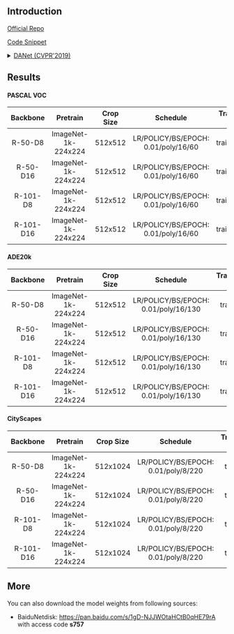 ## Introduction

<a href="https://github.com/junfu1115/DANet/">Official Repo</a>

<a href="https://github.com/SegmentationBLWX/sssegmentation/blob/main/ssseg/modules/models/segmentors/danet/danet.py">Code Snippet</a>

<details>
<summary align="left"><a href="https://arxiv.org/pdf/1809.02983.pdf">DANet (CVPR'2019)</a></summary>

```latex
@article{fu2018dual,
    title={Dual Attention Network for Scene Segmentation},
    author={Jun Fu, Jing Liu, Haijie Tian, Yong Li, Yongjun Bao, Zhiwei Fang,and Hanqing Lu},
    booktitle={The IEEE Conference on Computer Vision and Pattern Recognition (CVPR)},
    year={2019}
}
```

</details>


## Results

#### PASCAL VOC
| Backbone  | Pretrain               | Crop Size  | Schedule                             | Train/Eval Set  | mIoU   | Download                                                                                                                                                                                                                                                                                                                                                                                 |
| :-:       | :-:                    | :-:        | :-:                                  | :-:             | :-:    | :-:                                                                                                                                                                                                                                                                                                                                                                                      |
| R-50-D8   | ImageNet-1k-224x224    | 512x512    | LR/POLICY/BS/EPOCH: 0.01/poly/16/60  | trainaug/val    | 76.39% | [cfg](https://raw.githubusercontent.com/SegmentationBLWX/sssegmentation/main/ssseg/configs/danet/danet_resnet50os8_voc.py) &#124; [model](https://github.com/SegmentationBLWX/modelstore/releases/download/ssseg_danet/danet_resnet50os8_voc_train.pth) &#124; [log](https://github.com/SegmentationBLWX/modelstore/releases/download/ssseg_danet/danet_resnet50os8_voc_train.log)       |
| R-50-D16  | ImageNet-1k-224x224    | 512x512    | LR/POLICY/BS/EPOCH: 0.01/poly/16/60  | trainaug/val    | 75.04% | [cfg](https://raw.githubusercontent.com/SegmentationBLWX/sssegmentation/main/ssseg/configs/danet/danet_resnet50os16_voc.py) &#124; [model](https://github.com/SegmentationBLWX/modelstore/releases/download/ssseg_danet/danet_resnet50os16_voc_train.pth) &#124; [log](https://github.com/SegmentationBLWX/modelstore/releases/download/ssseg_danet/danet_resnet50os16_voc_train.log)    |
| R-101-D8  | ImageNet-1k-224x224    | 512x512    | LR/POLICY/BS/EPOCH: 0.01/poly/16/60  | trainaug/val    | 77.97% | [cfg](https://raw.githubusercontent.com/SegmentationBLWX/sssegmentation/main/ssseg/configs/danet/danet_resnet101os8_voc.py) &#124; [model](https://github.com/SegmentationBLWX/modelstore/releases/download/ssseg_danet/danet_resnet101os8_voc_train.pth) &#124; [log](https://github.com/SegmentationBLWX/modelstore/releases/download/ssseg_danet/danet_resnet101os8_voc_train.log)    |
| R-101-D16 | ImageNet-1k-224x224    | 512x512    | LR/POLICY/BS/EPOCH: 0.01/poly/16/60  | trainaug/val    | 76.99% | [cfg](https://raw.githubusercontent.com/SegmentationBLWX/sssegmentation/main/ssseg/configs/danet/danet_resnet101os16_voc.py) &#124; [model](https://github.com/SegmentationBLWX/modelstore/releases/download/ssseg_danet/danet_resnet101os16_voc_train.pth) &#124; [log](https://github.com/SegmentationBLWX/modelstore/releases/download/ssseg_danet/danet_resnet101os16_voc_train.log) |

#### ADE20k
| Backbone  | Pretrain               | Crop Size  | Schedule                             | Train/Eval Set  | mIoU   | Download                                                                                                                                                                                                                                                                                                                                                                                          |
| :-:       | :-:                    | :-:        | :-:                                  | :-:             | :-:    | :-:                                                                                                                                                                                                                                                                                                                                                                                               |
| R-50-D8   | ImageNet-1k-224x224    | 512x512    | LR/POLICY/BS/EPOCH: 0.01/poly/16/130 | train/val       | 42.90% | [cfg](https://raw.githubusercontent.com/SegmentationBLWX/sssegmentation/main/ssseg/configs/danet/danet_resnet50os8_ade20k.py) &#124; [model](https://github.com/SegmentationBLWX/modelstore/releases/download/ssseg_danet/danet_resnet50os8_ade20k_train.pth) &#124; [log](https://github.com/SegmentationBLWX/modelstore/releases/download/ssseg_danet/danet_resnet50os8_ade20k_train.log)       |
| R-50-D16  | ImageNet-1k-224x224    | 512x512    | LR/POLICY/BS/EPOCH: 0.01/poly/16/130 | train/val       | 40.85% | [cfg](https://raw.githubusercontent.com/SegmentationBLWX/sssegmentation/main/ssseg/configs/danet/danet_resnet50os16_ade20k.py) &#124; [model](https://github.com/SegmentationBLWX/modelstore/releases/download/ssseg_danet/danet_resnet50os16_ade20k_train.pth) &#124; [log](https://github.com/SegmentationBLWX/modelstore/releases/download/ssseg_danet/danet_resnet50os16_ade20k_train.log)    |
| R-101-D8  | ImageNet-1k-224x224    | 512x512    | LR/POLICY/BS/EPOCH: 0.01/poly/16/130 | train/val       | 44.37% | [cfg](https://raw.githubusercontent.com/SegmentationBLWX/sssegmentation/main/ssseg/configs/danet/danet_resnet101os8_ade20k.py) &#124; [model](https://github.com/SegmentationBLWX/modelstore/releases/download/ssseg_danet/danet_resnet101os8_ade20k_train.pth) &#124; [log](https://github.com/SegmentationBLWX/modelstore/releases/download/ssseg_danet/danet_resnet101os8_ade20k_train.log)    |
| R-101-D16 | ImageNet-1k-224x224    | 512x512    | LR/POLICY/BS/EPOCH: 0.01/poly/16/130 | train/val       | 42.58% | [cfg](https://raw.githubusercontent.com/SegmentationBLWX/sssegmentation/main/ssseg/configs/danet/danet_resnet101os16_ade20k.py) &#124; [model](https://github.com/SegmentationBLWX/modelstore/releases/download/ssseg_danet/danet_resnet101os16_ade20k_train.pth) &#124; [log](https://github.com/SegmentationBLWX/modelstore/releases/download/ssseg_danet/danet_resnet101os16_ade20k_train.log) |

#### CityScapes
| Backbone  | Pretrain               | Crop Size  | Schedule                             | Train/Eval Set  | mIoU   | Download                                                                                                                                                                                                                                                                                                                                                                                                      |
| :-:       | :-:                    | :-:        | :-:                                  | :-:             | :-:    | :-:                                                                                                                                                                                                                                                                                                                                                                                                           |
| R-50-D8   | ImageNet-1k-224x224    | 512x1024   | LR/POLICY/BS/EPOCH: 0.01/poly/8/220  | train/val       | 79.47% | [cfg](https://raw.githubusercontent.com/SegmentationBLWX/sssegmentation/main/ssseg/configs/danet/danet_resnet50os8_cityscapes.py) &#124; [model](https://github.com/SegmentationBLWX/modelstore/releases/download/ssseg_danet/danet_resnet50os8_cityscapes_train.pth) &#124; [log](https://github.com/SegmentationBLWX/modelstore/releases/download/ssseg_danet/danet_resnet50os8_cityscapes_train.log)       |
| R-50-D16  | ImageNet-1k-224x224    | 512x1024   | LR/POLICY/BS/EPOCH: 0.01/poly/8/220  | train/val       | 77.60% | [cfg](https://raw.githubusercontent.com/SegmentationBLWX/sssegmentation/main/ssseg/configs/danet/danet_resnet50os16_cityscapes.py) &#124; [model](https://github.com/SegmentationBLWX/modelstore/releases/download/ssseg_danet/danet_resnet50os16_cityscapes_train.pth) &#124; [log](https://github.com/SegmentationBLWX/modelstore/releases/download/ssseg_danet/danet_resnet50os16_cityscapes_train.log)    |
| R-101-D8  | ImageNet-1k-224x224    | 512x1024   | LR/POLICY/BS/EPOCH: 0.01/poly/8/220  | train/val       | 80.55% | [cfg](https://raw.githubusercontent.com/SegmentationBLWX/sssegmentation/main/ssseg/configs/danet/danet_resnet101os8_cityscapes.py) &#124; [model](https://github.com/SegmentationBLWX/modelstore/releases/download/ssseg_danet/danet_resnet101os8_cityscapes_train.pth) &#124; [log](https://github.com/SegmentationBLWX/modelstore/releases/download/ssseg_danet/danet_resnet101os8_cityscapes_train.log)    |
| R-101-D16 | ImageNet-1k-224x224    | 512x1024   | LR/POLICY/BS/EPOCH: 0.01/poly/8/220  | train/val       | 78.23% | [cfg](https://raw.githubusercontent.com/SegmentationBLWX/sssegmentation/main/ssseg/configs/danet/danet_resnet101os16_cityscapes.py) &#124; [model](https://github.com/SegmentationBLWX/modelstore/releases/download/ssseg_danet/danet_resnet101os16_cityscapes_train.pth) &#124; [log](https://github.com/SegmentationBLWX/modelstore/releases/download/ssseg_danet/danet_resnet101os16_cityscapes_train.log) |


## More
You can also download the model weights from following sources:
- BaiduNetdisk: https://pan.baidu.com/s/1gD-NJJWOtaHCtB0qHE79rA with access code **s757**